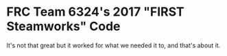 # FRC Team 6324's 2017 "FIRST Steamworks" Code
It's not that great but it worked for what we needed it to, and that's about it.
